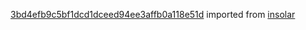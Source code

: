 [3bd4efb9c5bf1dcd1dceed94ee3affb0a118e51d](https://github.com/insolar/insolar/commit/3bd4efb9c5bf1dcd1dceed94ee3affb0a118e51d) imported from [insolar](https://github.com/insolar/insolar)
